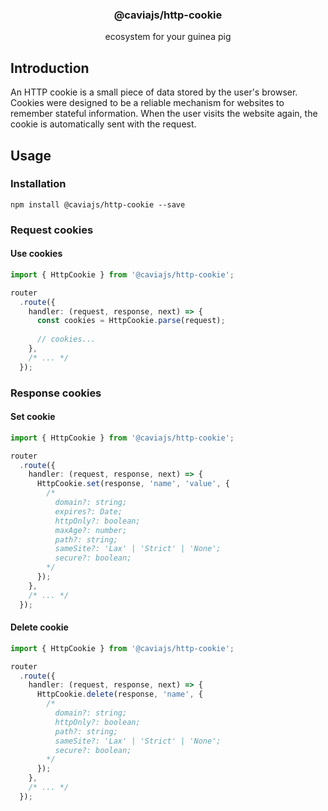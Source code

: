 <div align="center">
<h3>@caviajs/http-cookie</h3>
<p>ecosystem for your guinea pig</p>
</div>

## Introduction

An HTTP cookie is a small piece of data stored by the user's browser. Cookies were designed to be a reliable mechanism
for websites to remember stateful information. When the user visits the website again, the cookie is automatically sent
with the request.

## Usage

### Installation

```shell
npm install @caviajs/http-cookie --save
```

### Request cookies

#### Use cookies

```typescript
import { HttpCookie } from '@caviajs/http-cookie';

router
  .route({
    handler: (request, response, next) => {
      const cookies = HttpCookie.parse(request);
      
      // cookies...
    },
    /* ... */
  });
```

### Response cookies

#### Set cookie

```typescript
import { HttpCookie } from '@caviajs/http-cookie';

router
  .route({
    handler: (request, response, next) => {
      HttpCookie.set(response, 'name', 'value', {
        /* 
          domain?: string;
          expires?: Date;
          httpOnly?: boolean;
          maxAge?: number;
          path?: string;
          sameSite?: 'Lax' | 'Strict' | 'None';
          secure?: boolean; 
        */
      });
    },
    /* ... */
  });
```

#### Delete cookie

```typescript
import { HttpCookie } from '@caviajs/http-cookie';

router
  .route({
    handler: (request, response, next) => {
      HttpCookie.delete(response, 'name', {
        /* 
          domain?: string;
          httpOnly?: boolean;
          path?: string;
          sameSite?: 'Lax' | 'Strict' | 'None';
          secure?: boolean; 
        */
      });
    },
    /* ... */
  });
```
